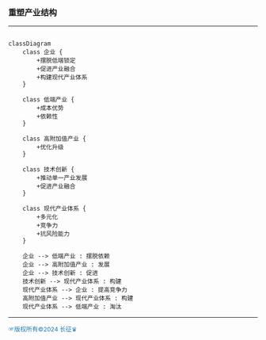 

### 重塑产业结构

---
```mermaid

classDiagram
    class 企业 {
        +摆脱低端锁定
        +促进产业融合
        +构建现代产业体系
    }

    class 低端产业 {
        +成本优势
        +依赖性
    }

    class 高附加值产业 {
        +优化升级
    }

    class 技术创新 {
        +推动单一产业发展
        +促进产业融合
    }

    class 现代产业体系 {
        +多元化
        +竞争力
        +抗风险能力
    }

    企业 --> 低端产业 : 摆脱依赖
    企业 --> 高附加值产业 : 发展
    企业 --> 技术创新 : 促进
    技术创新 --> 现代产业体系 : 构建
    现代产业体系 --> 企业 : 提高竞争力
    高附加值产业 --> 现代产业体系 : 构建
    现代产业体系 --> 低端产业 : 淘汰
```
---
<span style="color:#1f77b4; font-weight:; font-size:12px;">☞版权所有©2024 长征♛</span>
